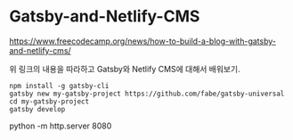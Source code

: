 # Gatsby-and-Netlify-CMS
https://www.freecodecamp.org/news/how-to-build-a-blog-with-gatsby-and-netlify-cms/

위 링크의 내용을 따라하고 Gatsby와 Netlify CMS에 대해서 배워보기. 

```
npm install -g gatsby-cli
gatsby new my-gatsby-project https://github.com/fabe/gatsby-universal
cd my-gatsby-project
gatsby develop
```
python -m http.server 8080
